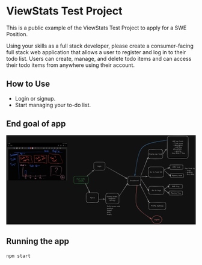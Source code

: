 # ViewStats Test Project

This is a public example of the ViewStats Test Project to apply for a SWE Position.

Using your skills as a full stack developer, please create a consumer-facing full stack web application that allows a user to register and log in to their todo list. Users can create, manage, and delete todo items and can access their todo items from anywhere using their account.

## How to Use

- Login or signup.
- Start managing your to-do list.

## End goal of app

![TaskList diagram](/public/assets/Untitled-2024-02-21-1119.png)

## Running the app

```bash
npm start
```

